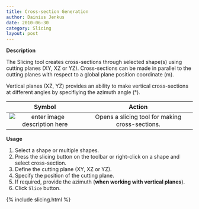 ```yaml
---
title: Cross-section Generation
author: Dainius Jenkus
date: 2010-06-30
category: Slicing
layout: post
---
```


**Description**

The Slicing tool creates cross-sections through selected shape(s) using cutting planes (XY, XZ or YZ). Cross-sections can be made in parallel to the cutting planes with respect to a global  plane position coordinate (m).

 Vertical planes (XZ, YZ) provides an ability to make vertical cross-sections at different angles by specifiying the azimuth angle (°).

|Symbol|Action|
|:-:|:-:|
![enter image description here](https://OptimalSlope.github.io/manual/assets/control-icons/content-cut-custom.png)| Opens a slicing tool for making cross-sections.|

**Usage**

1. Select a shape or multiple shapes.
2. Press the slicing button on the toolbar or right-click on a shape and select cross-section.
3. Define the cutting plane (XY, XZ or YZ).
4. Specify the position of the cutting plane.
5. If required, provide the azimuth (**when working with vertical planes**).
6. Click `Slice` button.
 
{% include slicing.html %}

 
